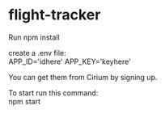 # flight-tracker  

Run npm install  

create a .env file:  
  APP_ID='idhere'
  APP_KEY='keyhere'

You can get them from Cirium by signing up.   

To start run this command:  
npm start 
